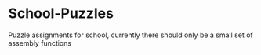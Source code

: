 # School-Puzzles
Puzzle assignments for school, currently there should only be a small set of assembly functions
